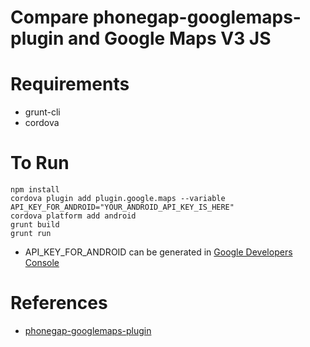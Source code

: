 # Compare phonegap-googlemaps-plugin and Google Maps V3 JS

# Requirements
* grunt-cli
* cordova

# To Run

```
npm install
cordova plugin add plugin.google.maps --variable API_KEY_FOR_ANDROID="YOUR_ANDROID_API_KEY_IS_HERE"
cordova platform add android
grunt build
grunt run
```

* API_KEY_FOR_ANDROID can be generated in [Google Developers Console](https://console.developers.google.com/project)

# References

* [phonegap-googlemaps-plugin](https://github.com/wf9a5m75/phonegap-googlemaps-plugin/wiki/Tutorial-for-Mac)